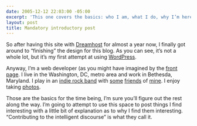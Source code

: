 ```yaml
---
date: 2005-12-12 22:03:00 -05:00
excerpt: 'This one covers the basics: who I am, what I do, why I’m here… Ya know, the good stuff.'
layout: post
title: Mandatory introductory post
---
```


So after having this site with [Dreamhost](http://www.dreamhost.com/) for almost a year now, I finally got around to “finishing” the design for this blog. As you can see, it’s not a whole lot, but it’s my first attempt at using [WordPress](http://www.wordpress.org/).

Anyway, I’m a web developer (as you might have imagined by the [front page](/). I live in the Washington, DC, metro area and work in Bethesda, Maryland. I play in an [indie rock band](http://www.mir-rock.com/) with [some](http://www.carbaja.com/) [friends](http://lamarocket.blogspot.com/) of [mine](http://fistagon7.blogspot.com/). I enjoy taking [photos](http://flickr.com/photos/jgarber/).

Those are the basics for the time being, I’m sure you’ll figure out the rest along the way. I’m going to attempt to use this space to post things I find interesting with a little bit of explanation as to why I find them interesting. “Contributing to the intelligent discourse” is what they call it.